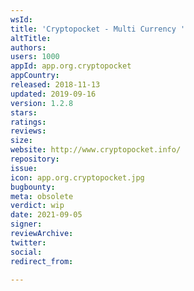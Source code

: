 ```yaml
---
wsId: 
title: 'Cryptopocket - Multi Currency '
altTitle: 
authors: 
users: 1000
appId: app.org.cryptopocket
appCountry: 
released: 2018-11-13
updated: 2019-09-16
version: 1.2.8
stars: 
ratings: 
reviews: 
size: 
website: http://www.cryptopocket.info/
repository: 
issue: 
icon: app.org.cryptopocket.jpg
bugbounty: 
meta: obsolete
verdict: wip
date: 2021-09-05
signer: 
reviewArchive: 
twitter: 
social: 
redirect_from: 

---
```


